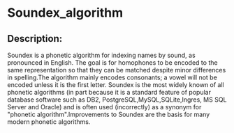 # Soundex_algorithm
## Description:
  Soundex is a phonetic algorithm for 
  indexing names by sound, as pronounced in English. The goal is for homophones to be encoded to the same representation so that they can be matched despite minor differences in spelling.The algorithm mainly encodes consonants; a vowel will not be encoded unless it is the first letter. Soundex is the most widely known of all phonetic algorithms (in part because it is a standard feature of popular database software such as DB2, PostgreSQL,MySQL,SQLite,Ingres, MS SQL Server and Oracle) and is often used (incorrectly) as a synonym for "phonetic algorithm".Improvements to Soundex are the basis 
  for many modern phonetic algorithms.

